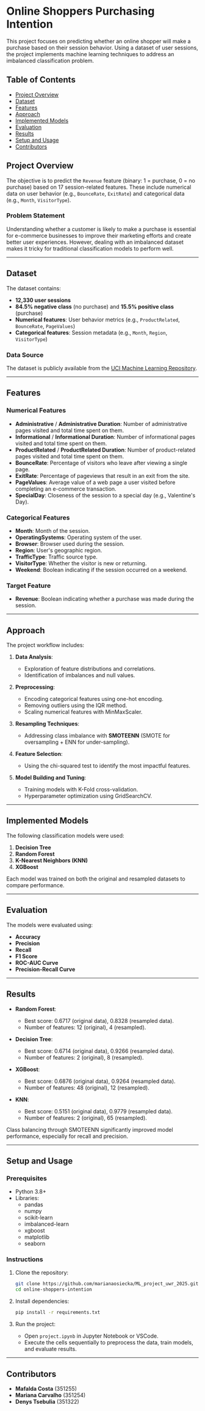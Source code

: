 # Online Shoppers Purchasing Intention

This project focuses on predicting whether an online shopper will make a purchase based on their session behavior. Using a dataset of user sessions, the project implements machine learning techniques to address an imbalanced classification problem.

## Table of Contents
- [Project Overview](#project-overview)
- [Dataset](#dataset)
- [Features](#features)
- [Approach](#approach)
- [Implemented Models](#implemented-models)
- [Evaluation](#evaluation)
- [Results](#results)
- [Setup and Usage](#setup-and-usage)
- [Contributors](#contributors)

## Project Overview
The objective is to predict the `Revenue` feature (binary: 1 = purchase, 0 = no purchase) based on 17 session-related features. These include numerical data on user behavior (e.g., `BounceRate`, `ExitRate`) and categorical data (e.g., `Month`, `VisitorType`).

### Problem Statement
Understanding whether a customer is likely to make a purchase is essential for e-commerce businesses to improve their marketing efforts and create better user experiences. However, dealing with an imbalanced dataset makes it tricky for traditional classification models to perform well.

---

## Dataset
The dataset contains:
- **12,330 user sessions**
- **84.5% negative class** (no purchase) and **15.5% positive class** (purchase)
- **Numerical features**: User behavior metrics (e.g., `ProductRelated`, `BounceRate`, `PageValues`)
- **Categorical features**: Session metadata (e.g., `Month`, `Region`, `VisitorType`)

### Data Source
The dataset is publicly available from the [UCI Machine Learning Repository](https://archive.ics.uci.edu/dataset/468/online+shoppers+purchasing+intention+dataset).

---

## Features

### Numerical Features
- **Administrative** / **Administrative Duration**: Number of administrative pages visited and total time spent on them.
- **Informational** / **Informational Duration**: Number of informational pages visited and total time spent on them.
- **ProductRelated** / **ProductRelated Duration**: Number of product-related pages visited and total time spent on them.
- **BounceRate**: Percentage of visitors who leave after viewing a single page.
- **ExitRate**: Percentage of pageviews that result in an exit from the site.
- **PageValues**: Average value of a web page a user visited before completing an e-commerce transaction.
- **SpecialDay**: Closeness of the session to a special day (e.g., Valentine's Day).

### Categorical Features
- **Month**: Month of the session.
- **OperatingSystems**: Operating system of the user.
- **Browser**: Browser used during the session.
- **Region**: User's geographic region.
- **TrafficType**: Traffic source type.
- **VisitorType**: Whether the visitor is new or returning.
- **Weekend**: Boolean indicating if the session occurred on a weekend.

### Target Feature
- **Revenue**: Boolean indicating whether a purchase was made during the session.

---

## Approach
The project workflow includes:
1. **Data Analysis**:
   - Exploration of feature distributions and correlations.
   - Identification of imbalances and null values.

2. **Preprocessing**:
   - Encoding categorical features using one-hot encoding.
   - Removing outliers using the IQR method.
   - Scaling numerical features with MinMaxScaler.

3. **Resampling Techniques**:
   - Addressing class imbalance with **SMOTEENN** (SMOTE for oversampling + ENN for under-sampling).

4. **Feature Selection**:
   - Using the chi-squared test to identify the most impactful features.

5. **Model Building and Tuning**:
   - Training models with K-Fold cross-validation.
   - Hyperparameter optimization using GridSearchCV.

---

## Implemented Models
The following classification models were used:
1. **Decision Tree**
2. **Random Forest**
3. **K-Nearest Neighbors (KNN)**
4. **XGBoost**

Each model was trained on both the original and resampled datasets to compare performance.

---

## Evaluation
The models were evaluated using:
- **Accuracy**
- **Precision**
- **Recall**
- **F1 Score**
- **ROC-AUC Curve**
- **Precision-Recall Curve**

---

## Results
- **Random Forest**:
  - Best score: 0.6717 (original data), 0.8328 (resampled data).
  - Number of features: 12 (original), 4 (resampled).

- **Decision Tree**:
  - Best score: 0.6714 (original data), 0.9266 (resampled data).
  - Number of features: 2 (original), 8 (resampled).

- **XGBoost**:
  - Best score: 0.6876 (original data), 0.9264 (resampled data).
  - Number of features: 48 (original), 12 (resampled).

- **KNN**:
  - Best score: 0.5151 (original data), 0.9779 (resampled data).
  - Number of features: 2 (original), 65 (resampled).

Class balancing through SMOTEENN significantly improved model performance, especially for recall and precision.

---

## Setup and Usage
### Prerequisites
- Python 3.8+
- Libraries:
  - pandas
  - numpy
  - scikit-learn
  - imbalanced-learn
  - xgboost
  - matplotlib
  - seaborn

### Instructions
1. Clone the repository:
   ```bash
   git clone https://github.com/marianaosiecka/ML_project_uwr_2025.git
   cd online-shoppers-intention
   ```

2. Install dependencies:
   ```bash
   pip install -r requirements.txt
   ```

3. Run the project:
   - Open `project.ipynb` in Jupyter Notebook or VSCode.
   - Execute the cells sequentially to preprocess the data, train models, and evaluate results.

---

## Contributors
- **Mafalda Costa** (351255)
- **Mariana Carvalho** (351254)
- **Denys Tsebulia** (351322)